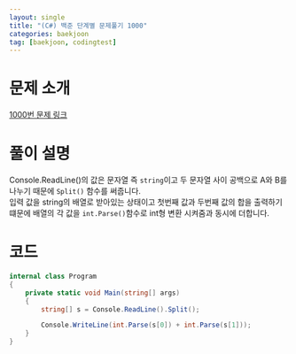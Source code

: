 ```yaml
---
layout: single
title: "(C#) 백준 단계별 문제풀기 1000"
categories: baekjoon
tag: [baekjoon, codingtest]
---
```


# 문제 소개
[1000번 문제 링크](https://www.acmicpc.net/problem/1000)

# 풀이 설명

Console.ReadLine()의 값은 문자열 즉 `string`이고 두 문자열 사이 공백으로 A와 B를 나누기 때문에 `Split()` 함수를 써줍니다.<br>
입력 값을 string의 배열로 받아있는 상태이고 첫번째 값과 두번째 값의 합을 출력하기 떄문에 배열의 각 값을 `int.Parse()`함수로 int형 변환 시켜줌과 동시에 더합니다.<br>

# 코드

```cs
internal class Program
{
    private static void Main(string[] args)
    {
        string[] s = Console.ReadLine().Split();

        Console.WriteLine(int.Parse(s[0]) + int.Parse(s[1]));
    }
}
```
